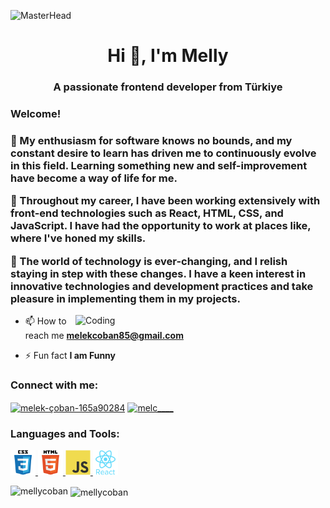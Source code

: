 ![MasterHead]( https://user-images.githubusercontent.com/74038190/241765440-80728820-e06b-4f96-9c9e-9df46f0cc0a5.gif)
<h1 align="center">Hi 👋, I'm Melly</h1>
<h3 align="center">A passionate frontend developer from Türkiye</h3>
<h3 align="left">Welcome!</h3>
 <h3 I'm a front-end developer with a passion for the world of software development. I'd like to introduce myself and share my journey with you.

🚀 My enthusiasm for software knows no bounds, and my constant desire to learn has driven me to continuously evolve in this field. Learning something new and self-improvement have become a way of life for me.

💼 Throughout my career, I have been working extensively with front-end technologies such as React, HTML, CSS, and JavaScript. I have had the opportunity to work at places like, where I've honed my skills.

🌱 The world of technology is ever-changing, and I relish staying in step with these changes. I have a keen interest in innovative technologies and development practices and take pleasure in implementing them in my projects.</h3>


<img align ="right" alt="Coding" width="400" src= https://user-images.githubusercontent.com/74038190/241765453-85cb9521-97c0-4a65-9358-7db8099fac7f.gif>
 
- 📫 How to reach me **melekcoban85@gmail.com**

- ⚡ Fun fact **I am Funny**

<h3 align="left">Connect with me:</h3>
<p align="left">
<a href="https://linkedin.com/in/melek-çoban-165a90284" target="blank"><img align="center" src="https://raw.githubusercontent.com/rahuldkjain/github-profile-readme-generator/master/src/images/icons/Social/linked-in-alt.svg" alt="melek-çoban-165a90284" height="30" width="40" /></a>
<a href="https://instagram.com/melc____" target="blank"><img align="center" src="https://raw.githubusercontent.com/rahuldkjain/github-profile-readme-generator/master/src/images/icons/Social/instagram.svg" alt="melc____" height="30" width="40" /></a>
</p>

<h3 align="left">Languages and Tools:</h3>
<p align="left"> <a href="https://www.w3schools.com/css/" target="_blank" rel="noreferrer"> <img src="https://raw.githubusercontent.com/devicons/devicon/master/icons/css3/css3-original-wordmark.svg" alt="css3" width="40" height="40"/> </a> <a href="https://www.w3.org/html/" target="_blank" rel="noreferrer"> <img src="https://raw.githubusercontent.com/devicons/devicon/master/icons/html5/html5-original-wordmark.svg" alt="html5" width="40" height="40"/> </a> <a href="https://developer.mozilla.org/en-US/docs/Web/JavaScript" target="_blank" rel="noreferrer"> <img src="https://raw.githubusercontent.com/devicons/devicon/master/icons/javascript/javascript-original.svg" alt="javascript" width="40" height="40"/> </a> <a href="https://reactjs.org/" target="_blank" rel="noreferrer"> <img src="https://raw.githubusercontent.com/devicons/devicon/master/icons/react/react-original-wordmark.svg" alt="react" width="40" height="40"/> </a> </p>

<p><img align="left" src="https://github-readme-stats.vercel.app/api/top-langs?username=mellycoban&show_icons=true&locale=en&layout=compact" alt="mellycoban" /></p>

<p>&nbsp;<img align="center" src="https://github-readme-stats.vercel.app/api?username=mellycoban&show_icons=true&locale=en" alt="mellycoban" /></p>
